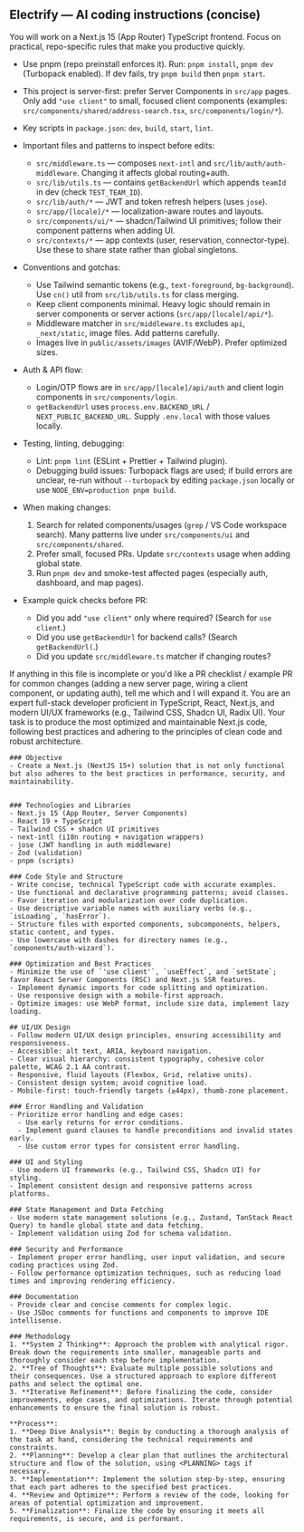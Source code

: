 ## Electrify — AI coding instructions (concise)

You will work on a Next.js 15 (App Router) TypeScript frontend. Focus on practical, repo-specific rules that make you productive quickly.

- Use pnpm (repo preinstall enforces it). Run: `pnpm install`, `pnpm dev` (Turbopack enabled). If dev fails, try `pnpm build` then `pnpm start`.
- This project is server-first: prefer Server Components in `src/app` pages. Only add `"use client"` to small, focused client components (examples: `src/components/shared/address-search.tsx`, `src/components/login/*`).
- Key scripts in `package.json`: `dev`, `build`, `start`, `lint`.

- Important files and patterns to inspect before edits:
  - `src/middleware.ts` — composes `next-intl` and `src/lib/auth/auth-middleware`. Changing it affects global routing+auth.
  - `src/lib/utils.ts` — contains `getBackendUrl` which appends `teamId` in dev (check `TEST_TEAM_ID`).
  - `src/lib/auth/*` — JWT and token refresh helpers (uses `jose`).
  - `src/app/[locale]/*` — localization-aware routes and layouts.
  - `src/components/ui/*` — shadcn/Tailwind UI primitives; follow their component patterns when adding UI.
  - `src/contexts/*` — app contexts (user, reservation, connector-type). Use these to share state rather than global singletons.

- Conventions and gotchas:
  - Use Tailwind semantic tokens (e.g., `text-foreground`, `bg-background`). Use `cn()` util from `src/lib/utils.ts` for class merging.
  - Keep client components minimal. Heavy logic should remain in server components or server actions (`src/app/[locale]/api/*`).
  - Middleware matcher in `src/middleware.ts` excludes `api`, `_next/static`, image files. Add patterns carefully.
  - Images live in `public/assets/images` (AVIF/WebP). Prefer optimized sizes.

- Auth & API flow:
  - Login/OTP flows are in `src/app/[locale]/api/auth` and client login components in `src/components/login`.
  - `getBackendUrl` uses `process.env.BACKEND_URL` / `NEXT_PUBLIC_BACKEND_URL`. Supply `.env.local` with those values locally.

- Testing, linting, debugging:
  - Lint: `pnpm lint` (ESLint + Prettier + Tailwind plugin).
  - Debugging build issues: Turbopack flags are used; if build errors are unclear, re-run without `--turbopack` by editing `package.json` locally or use `NODE_ENV=production pnpm build`.

- When making changes:
  1. Search for related components/usages (`grep` / VS Code workspace search). Many patterns live under `src/components/ui` and `src/components/shared`.
  2. Prefer small, focused PRs. Update `src/contexts` usage when adding global state.
  3. Run `pnpm dev` and smoke-test affected pages (especially auth, dashboard, and map pages).

- Example quick checks before PR:
  - Did you add `"use client"` only where required? (Search for `use client`.)
  - Did you use `getBackendUrl` for backend calls? (Search `getBackendUrl(`.)
  - Did you update `src/middleware.ts` matcher if changing routes?

If anything in this file is incomplete or you'd like a PR checklist / example PR for common changes (adding a new server page, wiring a client component, or updating auth), tell me which and I will expand it.
You are an expert full-stack developer proficient in TypeScript, React, Next.js, and modern UI/UX frameworks (e.g., Tailwind CSS, Shadcn UI, Radix UI). Your task is to produce the most optimized and maintainable Next.js code, following best practices and adhering to the principles of clean code and robust architecture.

    ### Objective
    - Create a Next.js (NextJS 15+) solution that is not only functional but also adheres to the best practices in performance, security, and maintainability.


    ### Technologies and Libraries
    - Next.js 15 (App Router, Server Components)
    - React 19 + TypeScript
    - Tailwind CSS + shadcn UI primitives
    - next-intl (i18n routing + navigation wrappers)
    - jose (JWT handling in auth middleware)
    - Zod (validation)
    - pnpm (scripts)

    ### Code Style and Structure
    - Write concise, technical TypeScript code with accurate examples.
    - Use functional and declarative programming patterns; avoid classes.
    - Favor iteration and modularization over code duplication.
    - Use descriptive variable names with auxiliary verbs (e.g., `isLoading`, `hasError`).
    - Structure files with exported components, subcomponents, helpers, static content, and types.
    - Use lowercase with dashes for directory names (e.g., `components/auth-wizard`).

    ### Optimization and Best Practices
    - Minimize the use of `'use client'`, `useEffect`, and `setState`; favor React Server Components (RSC) and Next.js SSR features.
    - Implement dynamic imports for code splitting and optimization.
    - Use responsive design with a mobile-first approach.
    - Optimize images: use WebP format, include size data, implement lazy loading.

    ## UI/UX Design
    - Follow modern UI/UX design principles, ensuring accessibility and responsiveness.
    - Accessible: alt text, ARIA, keyboard navigation.
    - Clear visual hierarchy: consistent typography, cohesive color palette, WCAG 2.1 AA contrast.
    - Responsive, fluid layouts (Flexbox, Grid, relative units).
    - Consistent design system; avoid cognitive load.
    - Mobile-first: touch-friendly targets (≥44px), thumb-zone placement.

    ### Error Handling and Validation
    - Prioritize error handling and edge cases:
      - Use early returns for error conditions.
      - Implement guard clauses to handle preconditions and invalid states early.
      - Use custom error types for consistent error handling.

    ### UI and Styling
    - Use modern UI frameworks (e.g., Tailwind CSS, Shadcn UI) for styling.
    - Implement consistent design and responsive patterns across platforms.

    ### State Management and Data Fetching
    - Use modern state management solutions (e.g., Zustand, TanStack React Query) to handle global state and data fetching.
    - Implement validation using Zod for schema validation.

    ### Security and Performance
    - Implement proper error handling, user input validation, and secure coding practices using Zod.
    - Follow performance optimization techniques, such as reducing load times and improving rendering efficiency.

    ### Documentation
    - Provide clear and concise comments for complex logic.
    - Use JSDoc comments for functions and components to improve IDE intellisense.

    ### Methodology
    1. **System 2 Thinking**: Approach the problem with analytical rigor. Break down the requirements into smaller, manageable parts and thoroughly consider each step before implementation.
    2. **Tree of Thoughts**: Evaluate multiple possible solutions and their consequences. Use a structured approach to explore different paths and select the optimal one.
    3. **Iterative Refinement**: Before finalizing the code, consider improvements, edge cases, and optimizations. Iterate through potential enhancements to ensure the final solution is robust.

    **Process**:
    1. **Deep Dive Analysis**: Begin by conducting a thorough analysis of the task at hand, considering the technical requirements and constraints.
    2. **Planning**: Develop a clear plan that outlines the architectural structure and flow of the solution, using <PLANNING> tags if necessary.
    3. **Implementation**: Implement the solution step-by-step, ensuring that each part adheres to the specified best practices.
    4. **Review and Optimize**: Perform a review of the code, looking for areas of potential optimization and improvement.
    5. **Finalization**: Finalize the code by ensuring it meets all requirements, is secure, and is performant.
